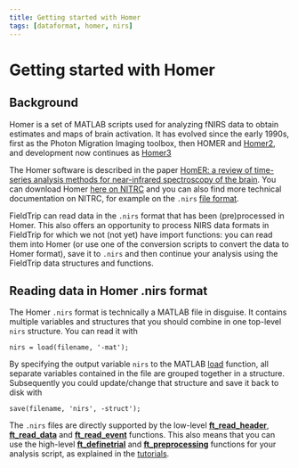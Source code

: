 ```yaml
---
title: Getting started with Homer
tags: [dataformat, homer, nirs]
---
```


# Getting started with Homer

## Background

Homer is a set of MATLAB scripts used for analyzing fNIRS data to obtain estimates and maps of brain activation. It has evolved since the early 1990s, first as the Photon Migration Imaging toolbox, then HOMER and [Homer2](https://homer-fnirs.org), and development now continues as [Homer3](https://github.com/BUNPC/Homer3)

The Homer software is described in the paper [HomER: a review of time-series analysis methods for near-infrared spectroscopy of the brain](https://doi.org/10.1364/ao.48.00d280). You can download Homer [here on NITRC](https://www.nitrc.org/projects/homer2/) and you can also find more technical documentation on NITRC, for example on the `.nirs` [file format](https://www.nitrc.org/plugins/mwiki/index.php/homer2:Homer_Input_Files#NIRS_data_file_format).

FieldTrip can read data in the `.nirs` format that has been (pre)processed in Homer. This also offers an opportunity to process NIRS data formats in FieldTrip for which we not (not yet) have import functions: you can read them into Homer (or use one of the conversion scripts to convert the data to Homer format), save it to `.nirs` and then continue your analysis using the FieldTrip data structures and functions.

## Reading data in Homer .nirs format

The Homer `.nirs` format is technically a MATLAB file in disguise. It contains multiple variables and structures that you should combine in one top-level `nirs` structure. You can read it with

    nirs = load(filename, '-mat');
    
By specifying the output variable `nirs` to the MATLAB [load](https://nl.mathworks.com/help/matlab/ref/load.html) function, all separate variables contained in the file are grouped together in a structure. Subsequently you could update/change that structure and save it back to disk with
    
    save(filename, 'nirs', -struct');
    
The `.nirs` files are directly supported by the low-level **[ft_read_header](https://github.com/fieldtrip/fieldtrip/blob/release/fileio/ft_read_header.m)**, **[ft_read_data](https://github.com/fieldtrip/fieldtrip/blob/release/fileio/ft_read_data.m)** and **[ft_read_event](https://github.com/fieldtrip/fieldtrip/blob/release/fileio/ft_read_event.m)** functions. This also means that you can use the high-level **[ft_definetrial](https://github.com/fieldtrip/fieldtrip/blob/release/ft_definetrial.m)** and **[ft_preprocessing](https://github.com/fieldtrip/fieldtrip/blob/release/ft_preprocessing.m)** functions for your analysis script, as explained in the [tutorials](/tutorial).
